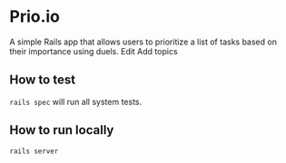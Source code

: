 # Prio.io

A simple Rails app that allows users to prioritize a list of tasks based on their importance using duels. Edit
Add topics

## How to test

`rails spec` will run all system tests.

## How to run locally

`rails server`

